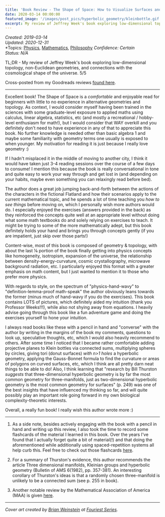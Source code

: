 ```yaml
---
title: 'Book Review - The Shape of Space: How to Visualize Surfaces and Three-Dimensional Manifolds'
date: 2020-03-14 00:00:00
featured_image: '/images/post_pics/hyperbolic_geometry/kleinbottle.gif'
excerpt: My review of Jeffrey Week's book exploring low-dimensional topology, non-Euclidean geometries, and connections with the cosmological shape of the universe. 
---
```

*Created: 2019-03-14*  
*Updated: 2020-12-31*  
*Topics: [Physics](https://mundyreimer.github.io/archive), [Mathematics](https://mundyreimer.github.io/archive), [Philosophy](https://mundyreimer.github.io/archive)
*Confidence: Certain*  
*Status: N/A* 

TL;DR - My review of Jeffrey Week's book exploring low-dimensional topology, non-Euclidean geometries, and connections with the cosmological shape of the universe. 5/5

Cross-posted from my Goodreads reviews [found here](https://www.goodreads.com/review/show/3404405359).

---

Excellent book! The Shape of Space is a *comfortable* and enjoyable read for beginners with little to no experience in alternative geometries and topology. As context, I would consider myself having been trained in the sciences with some graduate-level exposure to applied maths using calculus, linear algebra, statistics, etc (and mostly a recreational / hobby-level enthusiasm for math!), but I would consider that WAY overkill and you definitely don't need to have experience in any of that to appreciate this book. No further knowledge is needed other than basic algebra 1 and maybe some familiarity with geometry terms one usually is exposed to when younger. My motivation for reading it is just because I really love geometry :)

If I hadn't misplaced it in the middle of moving to another city, I think it would have taken just 3-4 reading sessions over the course of a few days to consume! I mention this because the book is really conversational in tone and quite easy to work your way through and get lost in (and depending on your habits, maybe even something you can relaxingly read before bed).

The author does a great job jumping back-and-forth between the actions of the characters in the fictional Flatland and how their scenarios apply to the current mathematical topic, and he spends a lot of time teaching you *how to see things* before moving on, which I personally wish more authors would do. I especially enjoyed the exercises (answers provided in the back) as they reinforced the concepts quite well at an appropriate level without doing what some math textbooks do and solely relying on exercises to teach. It might be trying to some of the more mathematically adept, but this book definitely holds your hand and brings you through concepts gently (if you are impatient, just skip over those parts!)

Content-wise, most of this book is composed of geometry & topology, with about the last ⅙ portion of the book finally getting into physics concepts like homogeneity, isotropism, expansion of the universe, the relationship between density-energy-curvature, cosmic crystallography, microwave background radiation, etc. I particularly enjoyed this format with a greater emphasis on math content, but I just wanted to mention it to those who prefer more physics.

With regards to style, on the spectrum of "physics-hand-wavy" to "definition-lemma-proof math-speak" the author obviously leans towards the former (minus much of hand-wavy if you do the exercises). This book contains LOTS of pictures, which definitely aided my intuition (thank you Professor Weeks!!!), while also not shying away from equations. I heavily advise going through this book like a fun adventure game and doing the exercises yourself to hone your intuition.

I always read books like these with a pencil in hand and "converse" with the author by writing in the margins of the book my comments, questions to look up, speculative thoughts, etc, which I would also heavily recommend to others. After some time I noticed that I became rather comfortable adding projective planes to Klein bottles via connected sums, multiplying spheres by circles, giving tori (donut surfaces) *with n>1 holes* a hyperbolic geometry, applying the Gauss-Bonnet formula to find the curvature or areas of polygons on curved surfaces, etc, which I think are all pretty darn neat things to be able to do! Also, I think learning that "research by Bill Thurston *suggests* that three-dimensional hyperbolic geometry is by far the most common geometry for three-manifolds, just as two-dimensional hyperbolic geometry is the most common geometry for surfaces" (p. 249) was one of the best insights that have influenced my thinking so far, and will quite possibly play an important role going forward in my own biological complexity-theoretic interests.

Overall, a really fun book! I really wish this author wrote more :)

---

1) As a side note, besides actively engaging with the book with a pencil in hand and writing up this review, I also took the time to record some flashcards of the material I learned in this book. Over the years I've found that I actually forget quite a bit of material(!) and that doing the aforementioned while additionally using spaced-repetition systems all help curb this. Feel free to check out those flashcards [here](https://www.brainscape.com/p/212G3-LH-9EJ5Y).

2) For a summary of Thurston's evidence, this author recommends the article Three dimensional manifolds, Kleinian groups and hyperbolic geometry (Bulletin of AMS 6(1982), pp. 357-381). An interesting corollary of Thurston's ideas is that a randomly chosen three-manifold is unlikely to be a connected sum (see p. 255 in book).

3) Another notable review by the Mathematical Association of America (MAA) is given [here](https://www.maa.org/press/maa-reviews/the-shape-of-space).

---

*Cover art created by [Brian Weinstein](https://twitter.com/brimaster3000) at [Fouriest Series](https://fouriestseries.tumblr.com/about).*